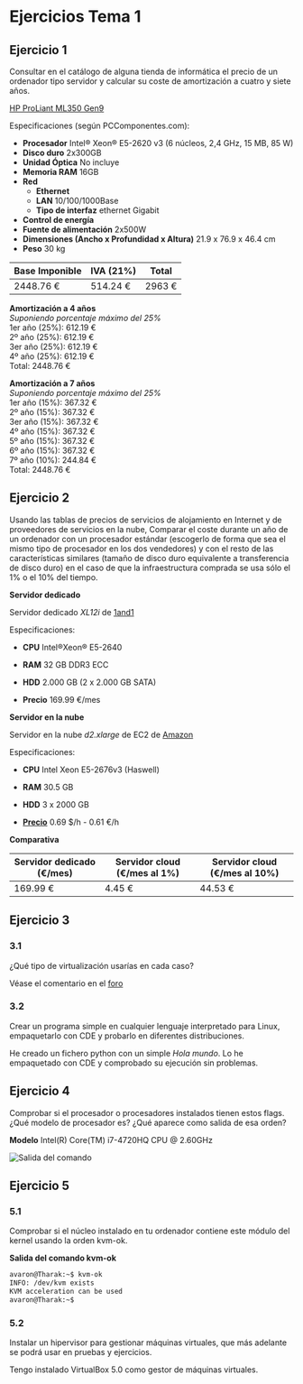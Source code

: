 # Ejercicios Tema 1  

## Ejercicio 1  

Consultar en el catálogo de alguna tienda de informática el precio de un ordenador tipo servidor y calcular su coste de amortización a cuatro y siete años.  

[HP ProLiant ML350 Gen9](http://www.pccomponentes.com/hp_proliant_ml350_gen9_e5_2620v3_16gb_2x300gb.html)  

Especificaciones (según PCComponentes.com):  
* **Procesador** Intel® Xeon® E5-2620 v3 (6 núcleos, 2,4 GHz, 15 MB, 85 W)  
* **Disco duro** 2x300GB  
* **Unidad Óptica** No incluye  
* **Memoria RAM** 16GB  
* **Red**  
  * **Ethernet**  
  * **LAN** 10/100/1000Base  
  * **Tipo de interfaz** ethernet Gigabit  
* **Control de energía**  
* **Fuente de alimentación** 2x500W  
* **Dimensiones (Ancho x Profundidad x Altura)** 21.9 x 76.9 x 46.4 cm  
* **Peso** 30 kg  

| Base Imponible | IVA (21%) | Total |
| -------------- | --------- | ----- |
| 2448.76 € | 514.24 €  | 2963 € |

**Amortización a 4 años**  
*Suponiendo porcentaje máximo del 25%*  
1er año (25%): 612.19 €  
2º año (25%): 612.19 €  
3er año (25%): 612.19 €  
4º año (25%): 612.19 €  
Total: 2448.76 €  

**Amortización a 7 años**  
*Suponiendo porcentaje máximo del 25%*  
1er año (15%): 367.32 €  
2º año (15%): 367.32 €  
3er año (15%): 367.32 €  
4º año (15%): 367.32 €  
5º año (15%): 367.32 €  
6º año (15%): 367.32 €  
7º año (10%): 244.84 €  
Total: 2448.76 €  

## Ejercicio 2  

Usando las tablas de precios de servicios de alojamiento en Internet y de proveedores de servicios en la nube, Comparar el coste durante un año de un ordenador con un procesador estándar (escogerlo de forma que sea el mismo tipo de procesador en los dos vendedores) y con el resto de las características similares (tamaño de disco duro equivalente a transferencia de disco duro) en el caso de que la infraestructura comprada se usa sólo el 1% o el 10% del tiempo.  

**Servidor dedicado**

Servidor dedicado *XL12i* de [1and1](http://www.1and1.es/server-dedicated-tariff#server)  

Especificaciones:  
* **CPU** Intel®Xeon® E5-2640  
* **RAM** 32 GB DDR3 ECC  
* **HDD** 2.000 GB (2 x 2.000 GB SATA)  

* **Precio** 169.99 €/mes

**Servidor en la nube**

Servidor en la nube *d2.xlarge* de EC2 de [Amazon](https://aws.amazon.com/ec2/instance-types/)  

Especificaciones:  
* **CPU** Intel Xeon E5-2676v3 (Haswell)  
* **RAM** 30.5 GB  
* **HDD** 3 x 2000 GB  

* [**Precio**](https://aws.amazon.com/ec2/pricing/) 0.69 $/h - 0.61 €/h

**Comparativa**

| Servidor dedicado (€/mes) | Servidor cloud (€/mes al 1%) | Servidor cloud (€/mes al 10%) |
| --- | --- | --- |
| 169.99 € | 4.45 € | 44.53 € |

## Ejercicio 3  

### 3.1  

¿Qué tipo de virtualización usarías en cada caso?  

Véase el comentario en el [foro](https://github.com/JJ/IV-2015-16/issues/1#issuecomment-148947567)  

### 3.2  

Crear un programa simple en cualquier lenguaje interpretado para Linux, empaquetarlo con CDE y probarlo en diferentes distribuciones.  

He creado un fichero python con un simple *Hola mundo*. Lo he empaquetado con CDE y comprobado su ejecución sin problemas.  

## Ejercicio 4  

Comprobar si el procesador o procesadores instalados tienen estos flags. ¿Qué modelo de procesador es? ¿Qué aparece como salida de esa orden?  

**Modelo** Intel(R) Core(TM) i7-4720HQ CPU @ 2.60GHz  

![**Salida del comando**](https://drive.google.com/open?id=0B6TkpnSJ8L1hcWhMSkFXZ2VOcU0)  

## Ejercicio 5  

### 5.1  

Comprobar si el núcleo instalado en tu ordenador contiene este módulo del kernel usando la orden kvm-ok.  

**Salida del comando kvm-ok**  

```bash
avaron@Tharak:~$ kvm-ok
INFO: /dev/kvm exists
KVM acceleration can be used
avaron@Tharak:~$ 
```

### 5.2  

Instalar un hipervisor para gestionar máquinas virtuales, que más adelante se podrá usar en pruebas y ejercicios.  
 
Tengo instalado VirtualBox 5.0 como gestor de máquinas virtuales.
